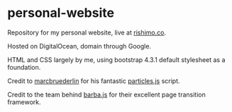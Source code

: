 # personal-website
Repository for my personal website, live at [rishimo.co](https://rishimo.co). 

Hosted on DigitalOcean, domain through Google.

HTML and CSS largely by me, using bootstrap 4.3.1 default stylesheet as a foundation.

Credit to [marcbruederlin](https://github.com/marcbruederlin) for his fantastic [particles.js](https://github.com/marcbruederlin/particles.js) script.

Credit to the team behind [barba.js](https://barba.js.org/) for their excellent page transition framework.
